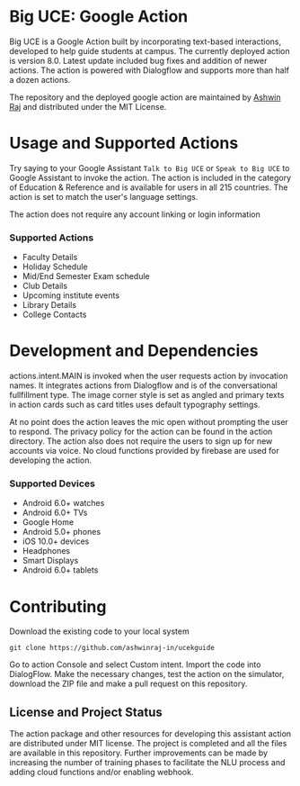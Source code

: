 
# Big UCE: Google Action
Big UCE is a Google Action built by incorporating text-based interactions, developed to help guide students at campus. The currently deployed action is version 8.0. Latest update included bug fixes and addition of newer actions. The action is powered with Dialogflow and supports more than half a dozen actions.

The repository and the deployed google action are maintained by [Ashwin Raj](https://github.com/ashwinraj-in/) and distributed under the MIT License.

# Usage and Supported Actions
Try saying to your Google Assistant `Talk to Big UCE` or `Speak to Big UCE` to Google Assistant to invoke the action. The action is included in the category of Education & Reference and is available for users in all 215 countries. The action is set to match the user's language settings.

The action does not require any account linking or login information

### Supported Actions
- Faculty Details
- Holiday Schedule
- Mid/End Semester Exam schedule
- Club Details
- Upcoming institute events
- Library Details
- College Contacts

# Development and Dependencies
actions.intent.MAIN is invoked when the user requests action by invocation names. It integrates actions from Dialogflow and is of the conversational fullfillment type. The image corner style is set as angled and primary texts in action cards such as card titles uses default typography settings.

At no point does the action leaves the mic open without prompting the user to respond. The privacy policy for the action can be found in the action directory. The action also does not require the users to sign up for new accounts via voice. No cloud functions provided by firebase are used for developing the action.

### Supported Devices
- Android 6.0+ watches
- Android 6.0+ TVs
- Google Home
- Android 5.0+ phones
- iOS 10.0+ devices
- Headphones
- Smart Displays
- Android 6.0+ tablets

# Contributing
Download the existing code to your local system
```
git clone https://github.com/ashwinraj-in/ucekguide
```
Go to action Console and select Custom intent. Import the code into DialogFlow. Make the necessary changes, test the action on the simulator, download the ZIP file and make a pull request on this repository.

## License and Project Status
The action package and other resources for developing this assistant action are distributed under MIT license. The project is completed and all the files are available in this repository. Further improvements can be made by increasing the number of training phases to facilitate the NLU process and adding cloud functions and/or enabling webhook.
